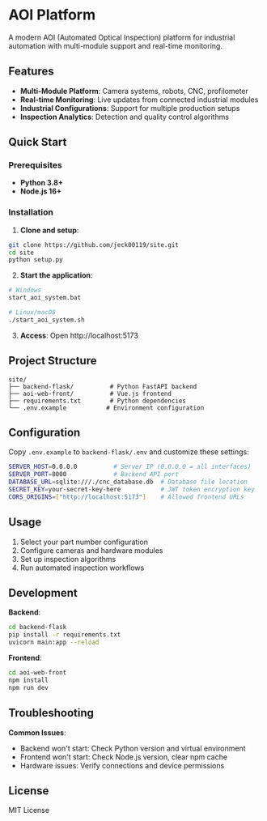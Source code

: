 # AOI Platform

A modern AOI (Automated Optical Inspection) platform for industrial automation with multi-module support and real-time monitoring.

## Features

- **Multi-Module Platform**: Camera systems, robots, CNC, profilometer
- **Real-time Monitoring**: Live updates from connected industrial modules  
- **Industrial Configurations**: Support for multiple production setups
- **Inspection Analytics**: Detection and quality control algorithms

## Quick Start

### Prerequisites

- **Python 3.8+**
- **Node.js 16+**

### Installation

1. **Clone and setup**:
```bash
git clone https://github.com/jeck00119/site.git
cd site
python setup.py
```

2. **Start the application**:
```bash
# Windows
start_aoi_system.bat

# Linux/macOS  
./start_aoi_system.sh
```

3. **Access**: Open http://localhost:5173

## Project Structure

```
site/
├── backend-flask/          # Python FastAPI backend
├── aoi-web-front/          # Vue.js frontend
├── requirements.txt        # Python dependencies
└── .env.example           # Environment configuration
```

## Configuration

Copy `.env.example` to `backend-flask/.env` and customize these settings:

```bash
SERVER_HOST=0.0.0.0          # Server IP (0.0.0.0 = all interfaces)
SERVER_PORT=8000             # Backend API port
DATABASE_URL=sqlite:///./cnc_database.db  # Database file location
SECRET_KEY=your-secret-key-here           # JWT token encryption key
CORS_ORIGINS=["http://localhost:5173"]    # Allowed frontend URLs
```

## Usage

1. Select your part number configuration
2. Configure cameras and hardware modules
3. Set up inspection algorithms
4. Run automated inspection workflows

## Development

**Backend**:
```bash
cd backend-flask
pip install -r requirements.txt
uvicorn main:app --reload
```

**Frontend**:
```bash
cd aoi-web-front
npm install
npm run dev
```

## Troubleshooting

**Common Issues**:
- Backend won't start: Check Python version and virtual environment
- Frontend won't start: Check Node.js version, clear npm cache
- Hardware issues: Verify connections and device permissions

## License

MIT License

